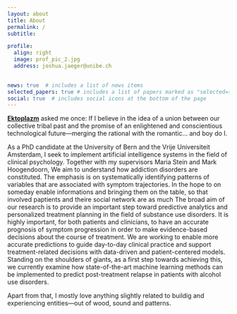 ```yaml
---
layout: about
title: About
permalink: /
subtitle: 

profile:
  align: right
  image: prof_pic_2.jpg
  address: joshua.jaeger@unibe.ch
    

news: true  # includes a list of news items
selected_papers: true # includes a list of papers marked as "selected={true}"
social: true  # includes social icons at the bottom of the page
---
```

[**Ektoplazm**](https://ektoplazm.com/) asked me once: If I believe in the idea of a union between our collective tribal past and the promise of an enlightened and conscientious technological future—merging the rational with the romantic... and boy do I.

As a PhD candidate at the University of Bern and the Vrije Universiteit Amsterdam, I seek to implement artificial intelligence systems in the field of clinical psychology. Together with my supervisors Maria Stein and Mark Hoogendoorn, We aim to understand how addiction disorders are constituted. The emphasis is on systematically identifying patterns of variables that are associated with symptom trajectories. In the hope to on someday enable informations and bringing them on the table, so that involved paptients and theire social network are as much 
The broad aim of our research is to provide an important step toward predictive analytics and personalized treatment planning in the field of substance use disorders. It is highly important, for both patients and clinicians, to have an accurate prognosis of symptom progression in order to make evidence-based decisions about the course of treatment. We are working to enable more accurate predictions to guide day-to-day clinical practice and support treatment-related decisions with data-driven and patient-centered models. Standing on the shoulders of giants, as a first step towards achieving this, we currently examine how state-of-the-art machine learning methods can be implemented to predict post-treatment relapse in patients with alcohol use disorders.

Apart from that, I mostly love anything slightly related to buildig and experiencing entities—out of wood, sound and patterns.

